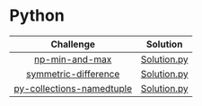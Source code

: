 # Python

 |                                                          Challenge                                                       |                                                                                          Solution                                                                                         |
|:--------------------------------------------------------------------------------------------------------------------------:|:-----------------------------------------------------------------------------------------------------------------------------------------------------------------------------------------:|
| [np-min-and-max]( https://www.hackerrank.com/challenges/np-min-and-max/problem)                                      | [Solution.py](https://github.com/ranjanikrishnan/Hackerank-Challenges/blob/master/python/min_max.py)
| [symmetric-difference](https://www.hackerrank.com/challenges/symmetric-difference/problem) | [Solution.py](https://github.com/ranjanikrishnan/Hackerank-Challenges/blob/master/python/symmetric_diff.py)
| [py-collections-namedtuple](https://www.hackerrank.com/challenges/py-collections-namedtuple/problem) | [Solution.py](https://github.com/ranjanikrishnan/Hackerank-Challenges/blob/master/python/named_tuple.py)